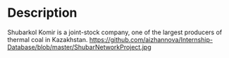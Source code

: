 # Description
Shubarkol Komir is a joint-stock company, one of the largest producers of thermal coal in Kazakhstan.
https://github.com/aizhannova/Internship-Database/blob/master/ShubarNetworkProject.jpg
